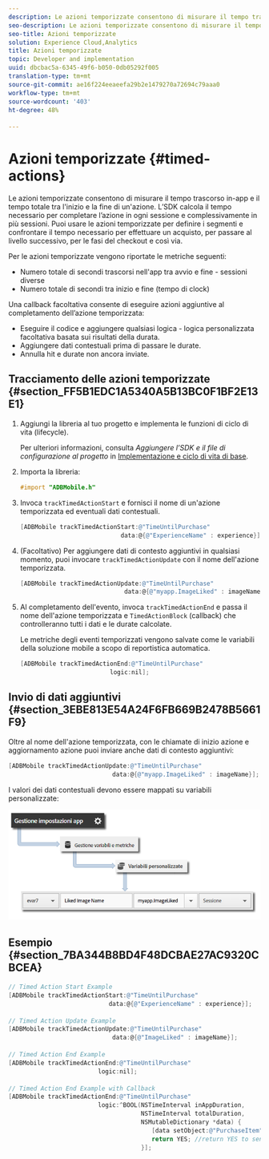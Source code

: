 ```yaml
---
description: Le azioni temporizzate consentono di misurare il tempo trascorso in-app e il tempo totale tra l'inizio e la fine di un'azione. L’SDK calcola il tempo necessario per completare l’azione in ogni sessione e complessivamente in più sessioni. Puoi usare le azioni temporizzate per definire i segmenti e confrontare il tempo necessario per effettuare un acquisto, per passare al livello successivo, per le fasi del checkout e così via.
seo-description: Le azioni temporizzate consentono di misurare il tempo trascorso in-app e il tempo totale tra l'inizio e la fine di un'azione. L’SDK calcola il tempo necessario per completare l’azione in ogni sessione e complessivamente in più sessioni. Puoi usare le azioni temporizzate per definire i segmenti e confrontare il tempo necessario per effettuare un acquisto, per passare al livello successivo, per le fasi del checkout e così via.
seo-title: Azioni temporizzate
solution: Experience Cloud,Analytics
title: Azioni temporizzate
topic: Developer and implementation
uuid: dbcbac5a-6345-49f6-b050-0db05292f005
translation-type: tm+mt
source-git-commit: ae16f224eeaeefa29b2e1479270a72694c79aaa0
workflow-type: tm+mt
source-wordcount: '403'
ht-degree: 48%

---
```



# Azioni temporizzate {#timed-actions}

Le azioni temporizzate consentono di misurare il tempo trascorso in-app e il tempo totale tra l&#39;inizio e la fine di un&#39;azione. L’SDK calcola il tempo necessario per completare l’azione in ogni sessione e complessivamente in più sessioni. Puoi usare le azioni temporizzate per definire i segmenti e confrontare il tempo necessario per effettuare un acquisto, per passare al livello successivo, per le fasi del checkout e così via.

Per le azioni temporizzate vengono riportate le metriche seguenti:

* Numero totale di secondi trascorsi nell&#39;app tra avvio e fine - sessioni diverse
* Numero totale di secondi tra inizio e fine (tempo di clock)

Una callback facoltativa consente di eseguire azioni aggiuntive al completamento dell’azione temporizzata:

* Eseguire il codice e aggiungere qualsiasi logica - logica personalizzata facoltativa basata sui risultati della durata.
* Aggiungere dati contestuali prima di passare le durate.
* Annulla hit e durate non ancora inviate.

## Tracciamento delle azioni temporizzate {#section_FF5B1EDC1A5340A5B13BC0F1BF2E13E1}

1. Aggiungi la libreria al tuo progetto e implementa le funzioni di ciclo di vita (lifecycle).

   Per ulteriori informazioni, consulta *Aggiungere l’SDK e il file di configurazione al progetto* in [Implementazione e ciclo di vita di base](/help/ios/getting-started/dev-qs.md).
1. Importa la libreria:

   ```objective-c
   #import "ADBMobile.h"
   ```

1. Invoca `trackTimedActionStart` e fornisci il nome di un&#39;azione temporizzata ed eventuali dati contestuali.

   ```objective-c
   [ADBMobile trackTimedActionStart:@"TimeUntilPurchase"  
                               data:@{@"ExperienceName" : experience}];
   ```

1. (Facoltativo) Per aggiungere dati di contesto aggiuntivi in qualsiasi momento, puoi invocare `trackTimedActionUpdate` con il nome dell&#39;azione temporizzata.

   ```objective-c
   [ADBMobile trackTimedActionUpdate:@"TimeUntilPurchase"  
                                data:@{@"myapp.ImageLiked" : imageName}];
   ```

1. Al completamento dell&#39;evento, invoca `trackTimedActionEnd` e passa il nome dell&#39;azione temporizzata e `TimedActionBlock` (callback) che controlleranno tutti i dati e le durate calcolate.

   Le metriche degli eventi temporizzati vengono salvate come le variabili della soluzione mobile a scopo di reportistica automatica.

   ```objective-c
   [ADBMobile trackTimedActionEnd:@"TimeUntilPurchase"  
                            logic:nil];
   ```

## Invio di dati aggiuntivi {#section_3EBE813E54A24F6FB669B2478B5661F9}

Oltre al nome dell&#39;azione temporizzata, con le chiamate di inizio azione e aggiornamento azione puoi inviare anche dati di contesto aggiuntivi:

```objective-c
[ADBMobile trackTimedActionUpdate:@"TimeUntilPurchase"  
                             data:@{@"myapp.ImageLiked" : imageName}];
```

I valori dei dati contestuali devono essere mappati su variabili personalizzate:

![](assets/map-variable-context-ltv.png)

## Esempio {#section_7BA344B8BD4F48DCBAE27AC9320CBCEA}

```objective-c
// Timed Action Start Example 
[ADBMobile trackTimedActionStart:@"TimeUntilPurchase"  
                            data:@{@"ExperienceName" : experience}];

// Timed Action Update Example 
[ADBMobile trackTimedActionUpdate:@"TimeUntilPurchase"  
                             data:@{@"ImageLiked" : imageName}];

// Timed Action End Example 
[ADBMobile trackTimedActionEnd:@"TimeUntilPurchase"  
                         logic:nil]; 
 
// Timed Action End Example with Callback 
[ADBMobile trackTimedActionEnd:@"TimeUntilPurchase"  
                         logic:^BOOL(NSTimeInterval inAppDuration,  
                                     NSTimeInterval totalDuration,  
                                     NSMutableDictionary *data) { 
                                        [data setObject:@"PurchaseItem" forKey:@"Item453"]; 
                                        return YES; //return YES to send the hit, NO to cancel 
                                     }];
```

